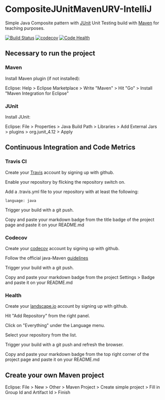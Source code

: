 # CompositeJUnitMavenURV-IntelliJ

Simple Java Composite pattern with [JUnit](http://junit.org/junit4/) Unit Testing build with [Maven](https://maven.apache.org/) for teaching purposes.

[![Build Status](https://travis-ci.org/alruiz12/CompositeJUnitMavenURV-IntelliJ.svg?branch=master)](https://travis-ci.org/alruiz12/CompositeJUnitMavenURV-IntelliJ)
[![codecov](https://codecov.io/gh/alruiz12/CompositeJUnitMavenURV-IntelliJ/branch/master/graph/badge.svg)](https://codecov.io/gh/alruiz12/CompositeJUnitMavenURV-IntelliJ)
[![Code Health](https://landscape.io/github/alruiz12/CompositeJUnitMavenURV-IntelliJ/master/landscape.svg?style=flat)](https://landscape.io/github/alruiz12/CompositeJUnitMavenURV-IntelliJ/master)


## Necessary to run the project

### Maven

Install Maven plugin (if not installed):

Eclipse: Help > Eclipse Marketplace > Write "Maven" > Hit "Go" > Install "Maven Integration for Eclipse"

### JUnit

Install JUnit:

Eclipse: File > Properties > Java Build Path > Libraries > Add External Jars > plugins > org.junit_4.12 > Apply




## Continuous Integration and Code Metrics

### Travis CI

Create your [Travis](https://travis-ci.com/) account by signing up with github.

Enable your repository by flicking the repository switch on.

Add a .travis.yml file to your repository with at least the following:
```
language: java
```

Trigger your build with a git push.

Copy and paste your markdown badge from the title badge of the project page and paste it on your README.md


### Codecov

Create your [codecov](https://codecov.io/) account by signing up with github.

Follow the official java-Maven [guidelines](https://github.com/codecov/example-java-maven)

Trigger your build with a git push.

Copy and paste your markdown badge from the project Settings > Badge and paste it on your README.md

### Health

Create your [landscape.io](https://landscape.io/) account by signing up with github.
 
 Hit "Add Repository" from the right panel.
 
 Click on "Everything" under the Language menu.
 
 Select your repository from the list.
 
 Trigger your build with a git push and refresh the browser.
 
 Copy and paste your markdown badge from the top right corner of the project page and paste it on your README.md

 


## Create your own Maven project

Eclipse: File > New > Other > Maven Project > Create simple project > Fill in Group Id and Artifact Id > Finish
